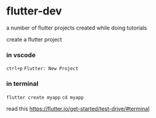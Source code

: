 # flutter-dev
a number of flutter projects created while doing tutorials

create a flutter project

### in vscode

`ctrl+p`
`Flutter: New Project`

### in terminal

`flutter create myapp`
`cd myapp`


read this 
https://flutter.io/get-started/test-drive/#terminal